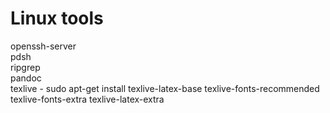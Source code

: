 # Linux tools

openssh-server <br>
pdsh<br>
ripgrep<br>
pandoc<br>
texlive - sudo apt-get install texlive-latex-base texlive-fonts-recommended texlive-fonts-extra texlive-latex-extra<br>